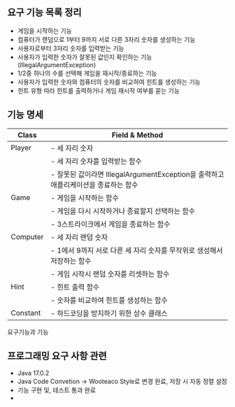 ## 요구 기능 목록 정리

- 게임을 시작하는 기능
- 컴퓨터가 랜덤으로 1부터 9까지 서로 다른 3자리 숫자를 생성하는 기능
- 사용자로부터 3자리 숫자를 입력받는 기능
- 사용자가 입력한 숫자가 잘못된 값인지 확인하는 기능(IllegalArgumentException)
- 1/2중 하나의 수를 선택해 게임을 재시작/종료하는 기능
- 사용자가 입력한 숫자와 컴퓨터의 숫자를 비교하여 힌트를 생성하는 기능
- 힌트 유형 따라 힌트를 출력하거나 게임 재시작 여부를 묻는 기능

## 기능 명세

| Class    | Field & Method                                            |
|----------|-----------------------------------------------------------|
| Player   | - 세 자리 숫자                                                 |
|          | - 세 자리 숫자를 입력받는 함수                                        |
|          | - 잘못된 값이라면 IllegalArgumentException을 출력하고 애플리케이션을 종료하는 함수 |
| Game     | - 게임을 시작하는 함수                                             |
|          | - 게임을 다시 시작하거나 종료할지 선택하는 함수                               |
|          | - 3스트라이크에서 게임을 종료하는 함수                                    |
| Computer | - 세 자리 랜덤 숫자                                              |
|          | - 1에서 9까지 서로 다른 세 자리 숫자를 무작위로 생성해서 저장하는 함수                |
|          | - 게임 시작시 랜덤 숫자를 리셋하는 함수                                   |
| Hint     | - 힌트 출력 함수                                                |
|          | - 숫자를 비교하여 힌트를 생성하는 함수                                    |
| Constant | - 하드코딩을 방지하기 위한 상수 클래스                                    |

요구기능과 기능

## 프로그래밍 요구 사항 관련

- Java 17.0.2
- Java Code Convetion -> Wooteaco Style로 변경 완료, 저장 시 자동 정렬 설정
- 기능 구현 및, 테스트 통과 완료
- 